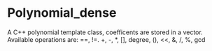 # Polynomial_dense
A C++ polynomial template class, coefficents are stored in a vector. Available operations are: ==, !=. +, -, *, 
[], degree, (), &lt;&lt;, &amp;, /, %, gcd
